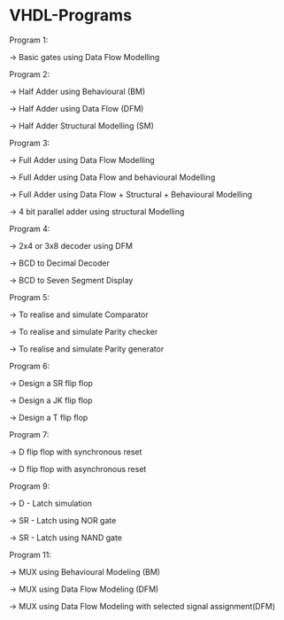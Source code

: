 # VHDL-Programs

Program 1:

->  Basic gates using Data Flow Modelling


Program 2:

->  Half Adder using Behavioural (BM)

->  Half Adder using Data Flow (DFM)

->  Half Adder Structural Modelling (SM)


Program 3:

->  Full Adder using Data Flow Modelling

->  Full Adder using Data Flow and behavioural Modelling

->  Full Adder using Data Flow + Structural + Behavioural Modelling

->  4 bit parallel adder using structural Modelling


Program 4:

->  2x4 or 3x8 decoder using DFM

->  BCD to Decimal Decoder

->  BCD to Seven Segment Display


Program 5:

->  To realise and simulate Comparator

->  To realise and simulate Parity checker

->  To realise and simulate Parity generator


Program 6:

->  Design a SR flip flop

->  Design a JK flip flop

->  Design a T flip flop


Program 7:

->  D flip flop with synchronous reset

->  D flip flop with asynchronous reset


Program 9:

->  D - Latch simulation

->  SR - Latch using NOR gate

->  SR - Latch using NAND gate


Program 11:

->  MUX using Behavioural Modeling (BM)

->  MUX using Data Flow Modeling (DFM)

->  MUX using Data Flow Modeling with selected signal assignment(DFM)